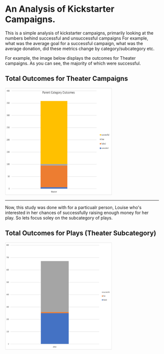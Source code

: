 # An Analysis of Kickstarter Campaigns.
This is a simple analysis of kickstarter campaigns, primarily looking at the numbers behind successful and unsuccessful campaigns
For example, what was the average goal for a successful campaign, what was the average donation, did these metrics change by category/subcategory etc. 


For example, the image below displays the outcomes for Theater campaigns. As you can see, the majority of which were successful.

## Total Outcomes for Theater Campaigns
<img src="https://github.com/carlosjennings1991/kickstarter_analysis/blob/main/parent_category_outcomes.png" width="350" height="350">

---

Now, this study was done with for a particualr person, Louise who's interested in her chances of successfully raising enough money for her play. So lets
focus soley on the subcategory of plays. 

## Total Outcomes for Plays (Theater Subcategory)

<img src="https://github.com/carlosjennings1991/kickstarter_analysis/blob/main/subcategory_statistics.png" width="350" height="350">

